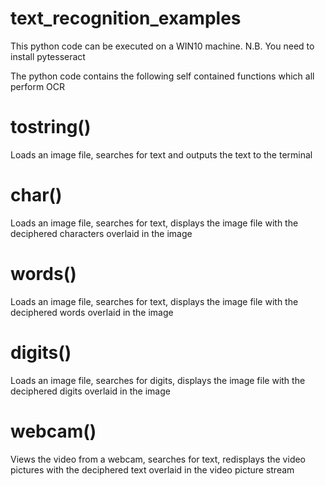 # text_recognition_examples

This python code can be executed on a WIN10 machine.
N.B. You need to install pytesseract

The python code contains the following self contained functions which all perform OCR

# tostring()
Loads an image file, searches for text and outputs the text to the terminal

# char()
Loads an image file, searches for text, displays the image file with the deciphered characters overlaid in the image

# words()
Loads an image file, searches for text, displays the image file with the deciphered words overlaid in the image

# digits()
Loads an image file, searches for digits, displays the image file with the deciphered digits overlaid in the image

# webcam()
Views the video from a webcam, searches for text, redisplays the video pictures with the deciphered text overlaid in the video picture stream

